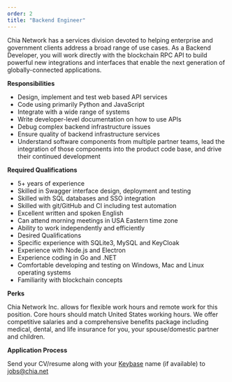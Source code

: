```yaml
---
order: 2
title: "Backend Engineer"
---
```


Chia Network has a services division devoted to helping enterprise and government clients address a broad range of use cases.  As a Backend Developer, you will work directly with the blockchain RPC API to build powerful new integrations and interfaces that enable the next generation of globally-connected applications.

**Responsibilities**
* Design, implement and test web based API services
* Code using primarily Python and JavaScript
* Integrate with a wide range of systems
* Write developer-level documentation on how to use APIs
* Debug complex backend infrastructure issues
* Ensure quality of backend infrastructure services
* Understand software components from multiple partner teams, lead the integration of those components into the product code base, and drive their continued development

**Required Qualifications**
* 5+ years of experience
* Skilled in Swagger interface design, deployment and testing
* Skilled with SQL databases and SSO integration
* Skilled with git/GitHub and CI including test automation
* Excellent written and spoken English
* Can attend morning meetings in USA Eastern time zone
* Ability to work independently and efficiently
* Desired Qualifications
* Specific experience with SQLite3, MySQL and KeyCloak
* Experience with Node.js and Electron
* Experience coding in Go and .NET
* Comfortable developing and testing on Windows, Mac and Linux operating systems
* Familiarity with blockchain concepts

**Perks**

Chia Network Inc. allows for flexible work hours and remote work for this position. Core hours should match United States working hours. We offer competitive salaries and a comprehensive benefits package including medical, dental, and life insurance for you, your spouse/domestic partner and children.

**Application Process**

Send your CV/resume along with your [Keybase](https://keybase.io) name (if available) to jobs@chia.net
